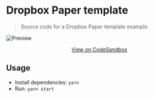 # Dropbox Paper template

> Source code for a Dropbox Paper template example.

![Preview](https://user-images.githubusercontent.com/6137112/32421182-c55c3a76-c263-11e7-80ce-be7cb35efcc9.png)

<p align="center">
  <a href="https://codesandbox.io/s/github/francoischalifour/medium-zoom/tree/master/examples/dropbox-paper-template">View on CodeSandbox</a>
</p>

## Usage

* Install dependencies: `yarn`
* Run: `yarn start`
